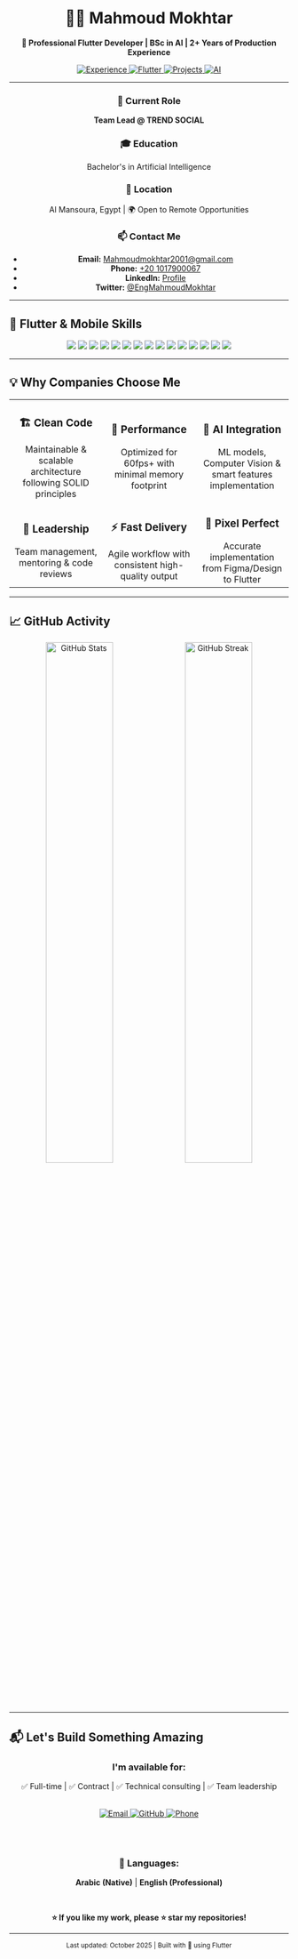 <div align="center">

# 👨‍💻 Mahmoud Mokhtar
**🚀 Professional Flutter Developer | BSc in AI | 2+ Years of Production Experience**

<p>
  <a href="https://github.com/Eng-Mahmoud-Mokhtar">
    <img src="https://img.shields.io/badge/Experience-2%2B%20Years-blue?style=for-the-badge&logo=rocket&logoColor=white" alt="Experience"/>
  </a>
  <a href="https://github.com/Eng-Mahmoud-Mokhtar">
    <img src="https://img.shields.io/badge/Flutter-Expert-02569B?style=for-the-badge&logo=flutter&logoColor=white" alt="Flutter"/>
  </a>
  <a href="https://github.com/Eng-Mahmoud-Mokhtar?tab=repositories">
    <img src="https://img.shields.io/badge/Projects-12%2B-success?style=for-the-badge&logo=github&logoColor=white" alt="Projects"/>
  </a>
  <a href="https://github.com/Eng-Mahmoud-Mokhtar">
    <img src="https://img.shields.io/badge/AI-Powered-FF6F00?style=for-the-badge&logo=brain&logoColor=white" alt="AI"/>
  </a>
</p>

---

### 🎯 Current Role
**Team Lead @ TREND SOCIAL**

### 🎓 Education
Bachelor's in Artificial Intelligence

### 📍 Location
Al Mansoura, Egypt | 🌍 Open to Remote Opportunities

### 📫 Contact Me
- **Email:** [Mahmoudmokhtar2001@gmail.com](mailto:Mahmoudmokhtar2001@gmail.com)  
- **Phone:** [+20 1017900067](tel:+201017900067)  
- **LinkedIn:** [Profile](https://www.linkedin.com/in/eng-mahmoud-mokhtar/)  
- **Twitter:** [@EngMahmoudMokhtar](https://twitter.com/EngMahmoudMokhtar)

</div>

---

## 🚀 Flutter & Mobile Skills

<div align="center">

<img src="https://img.shields.io/badge/Flutter-02569B?style=for-the-badge&logo=flutter&logoColor=white" />
<img src="https://img.shields.io/badge/Dart-0175C2?style=for-the-badge&logo=dart&logoColor=white" />
<img src="https://img.shields.io/badge/Bloc-000000?style=for-the-badge&logo=flutter&logoColor=white" />
<img src="https://img.shields.io/badge/Provider-42A5F5?style=for-the-badge&logo=flutter&logoColor=white" />
<img src="https://img.shields.io/badge/GetX-FF6F00?style=for-the-badge&logo=flutter&logoColor=white" />
<img src="https://img.shields.io/badge/Firebase-FFCA28?style=for-the-badge&logo=firebase&logoColor=black" />
<img src="https://img.shields.io/badge/Cloud_Firestore-FFA000?style=for-the-badge&logo=googlecloud&logoColor=white" />
<img src="https://img.shields.io/badge/SQLite-003B57?style=for-the-badge&logo=sqlite&logoColor=white" />
<img src="https://img.shields.io/badge/REST_API-009688?style=for-the-badge&logo=fastapi&logoColor=white" />
<img src="https://img.shields.io/badge/Clean_Architecture-6A1B9A?style=for-the-badge" />
<img src="https://img.shields.io/badge/MVVM-00897B?style=for-the-badge" />
<img src="https://img.shields.io/badge/Repository_Pattern-FF5722?style=for-the-badge" />
<img src="https://img.shields.io/badge/iOS-000000?style=for-the-badge&logo=apple&logoColor=white" />
<img src="https://img.shields.io/badge/Android-3DDC84?style=for-the-badge&logo=android&logoColor=white" />
<img src="https://img.shields.io/badge/Desktop-607D8B?style=for-the-badge" />

</div>

---

## 💡 Why Companies Choose Me

<div align="center">

<table>
<tr>
<td width="33%" align="center">
<h3>🏗️ Clean Code</h3>
Maintainable & scalable architecture following SOLID principles
</td>
<td width="33%" align="center">
<h3>🚀 Performance</h3>
Optimized for 60fps+ with minimal memory footprint
</td>
<td width="33%" align="center">
<h3>🤖 AI Integration</h3>
ML models, Computer Vision & smart features implementation
</td>
</tr>
<tr>
<td width="33%" align="center">
<h3>👥 Leadership</h3>
Team management, mentoring & code reviews
</td>
<td width="33%" align="center">
<h3>⚡ Fast Delivery</h3>
Agile workflow with consistent high-quality output
</td>
<td width="33%" align="center">
<h3>🎨 Pixel Perfect</h3>
Accurate implementation from Figma/Design to Flutter
</td>
</tr>
</table>

</div>

---

## 📈 GitHub Activity

<div align="center">

<img src="https://github-readme-stats.vercel.app/api?username=Eng-Mahmoud-Mokhtar&show_icons=true&theme=tokyonight&count_private=true&hide_border=true" alt="GitHub Stats" width="49%" />
<img src="https://github-readme-streak-stats.herokuapp.com/?user=Eng-Mahmoud-Mokhtar&theme=tokyonight&hide_border=true" alt="GitHub Streak" width="49%" />

</div>

---

## 📬 Let's Build Something Amazing

<div align="center">

### I'm available for:
✅ Full-time | ✅ Contract | ✅ Technical consulting | ✅ Team leadership

<br>

<a href="mailto:Mahmoudmokhtar2001@gmail.com">
  <img src="https://img.shields.io/badge/Email_Me-D14836?style=for-the-badge&logo=gmail&logoColor=white" alt="Email" />
</a>
<a href="https://github.com/Eng-Mahmoud-Mokhtar">
  <img src="https://img.shields.io/badge/View_Profile-181717?style=for-the-badge&logo=github&logoColor=white" alt="GitHub" />
</a>
<a href="tel:01017900067">
  <img src="https://img.shields.io/badge/Call_Me-25D366?style=for-the-badge&logo=whatsapp&logoColor=white" alt="Phone" />
</a>

<br><br>

### 💬 Languages:
**Arabic (Native)** | **English (Professional)**

<br>

**⭐ If you like my work, please ⭐ star my repositories!**

</div>

---

<div align="center">
<sub>Last updated: October 2025 | Built with 💙 using Flutter</sub>
</div>
